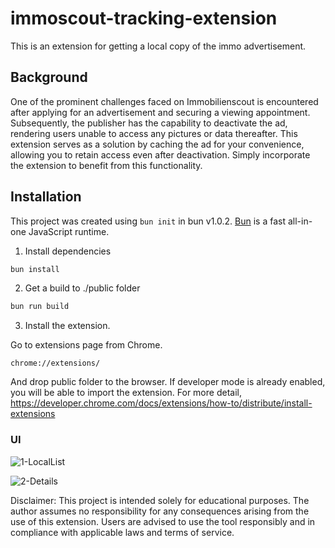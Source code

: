 # immoscout-tracking-extension 

This is an extension for getting a local copy of the immo advertisement. 

## Background
One of the prominent challenges faced on Immobilienscout is encountered after applying for an advertisement and securing a viewing appointment. Subsequently, the publisher has the capability to deactivate the ad, rendering users unable to access any pictures or data thereafter. This extension serves as a solution by caching the ad for your convenience, allowing you to retain access even after deactivation. Simply incorporate the extension to benefit from this functionality.

## Installation 
This project was created using `bun init` in bun v1.0.2. [Bun](https://bun.sh) is a fast all-in-one JavaScript runtime.

1. Install dependencies 

```bash
bun install
```

2. Get a build to ./public folder 

```bash
bun run build 
```

3. Install the extension.

Go to extensions page from Chrome. 
```
chrome://extensions/
```

And drop public folder to the browser. If developer mode is already enabled, you will be able to import the extension. For more detail, https://developer.chrome.com/docs/extensions/how-to/distribute/install-extensions 


### UI 

![1-LocalList](https://github.com/tarikyayla/immoscout-tracking-extension/assets/29834197/0f867e85-762a-44d5-88f4-25c5ba614450)

![2-Details](https://github.com/tarikyayla/immoscout-tracking-extension/assets/29834197/5eb0a06e-5f87-4cc0-867f-edf0244bbf12)



Disclaimer: This project is intended solely for educational purposes. The author assumes no responsibility for any consequences arising from the use of this extension. Users are advised to use the tool responsibly and in compliance with applicable laws and terms of service.













